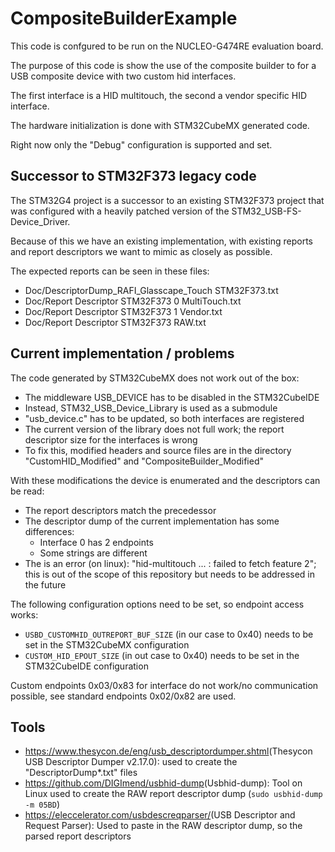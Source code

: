 # CompositeBuilderExample

This code is confgured to be run on the NUCLEO-G474RE evaluation board.

The purpose of this code is show the use of the composite builder to for a USB composite device with two custom hid interfaces.

The first interface is a HID multitouch, the second a vendor specific HID interface.

The hardware initialization is done with STM32CubeMX generated code.

Right now only the "Debug" configuration is supported and set.

## Successor to STM32F373 legacy code

The STM32G4 project is a successor to an existing STM32F373 project that was configured with a heavily patched version of the STM32_USB-FS-Device_Driver.

Because of this we have an existing implementation, with existing reports and report descriptors we want to mimic as closely as possible.

The expected reports can be seen in these files:

* Doc/DescriptorDump_RAFI_Glasscape_Touch STM32F373.txt
* Doc/Report Descriptor STM32F373 0 MultiTouch.txt
* Doc/Report Descriptor STM32F373 1 Vendor.txt
* Doc/Report Descriptor STM32F373 RAW.txt

## Current implementation / problems

The code generated by STM32CubeMX does not work out of the box:

* The middleware USB_DEVICE has to be disabled in the STM32CubeIDE
* Instead, STM32_USB_Device_Library is used as a submodule
* "usb_device.c" has to be updated, so both interfaces are registered
* The current version of the library does not full work; the report descriptor size for the interfaces is wrong
* To fix this, modified headers and source files are in the directory "CustomHID_Modified" and "CompositeBuilder_Modified"

With these modifications the device is enumerated and the descriptors can be read:

* The report descriptors match the precedessor
* The descriptor dump of the current implementation has some differences:
  * Interface 0 has 2 endpoints
  * Some strings are different
* The is an error (on linux): "hid-multitouch ... : failed to fetch feature 2"; this is out of the scope of this repository but needs to be addressed in the future

The following configuration options need to be set, so endpoint access works:

* `USBD_CUSTOMHID_OUTREPORT_BUF_SIZE` (in our case to 0x40) needs to be set in the STM32CubeMX configuration
* `CUSTOM_HID_EPOUT_SIZE` (in out case to 0x40) needs to be set in the STM32CubeIDE configuration

Custom endpoints 0x03/0x83 for interface do not work/no communication possible, see standard endpoints 0x02/0x82 are used.

## Tools

* <https://www.thesycon.de/eng/usb_descriptordumper.shtml>(Thesycon USB Descriptor Dumper v2.17.0): used to create the "DescriptorDump*.txt" files
* <https://github.com/DIGImend/usbhid-dump>(Usbhid-dump): Tool on Linux used to create the RAW report descriptor dump (`sudo usbhid-dump -m 05BD`)
* <https://eleccelerator.com/usbdescreqparser/>(USB Descriptor and Request Parser): Used to paste in the RAW descriptor dump, so the parsed report descriptors

